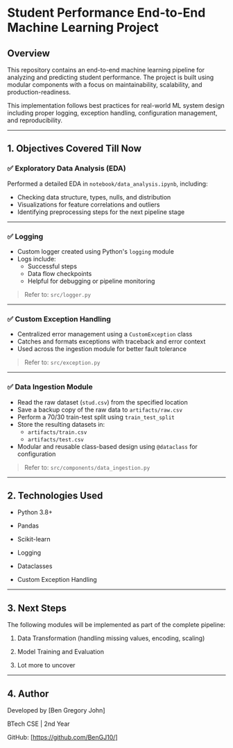 # Student Performance End-to-End Machine Learning Project

## Overview

This repository contains an end-to-end machine learning pipeline for analyzing and predicting student performance. The project is built using modular components with a focus on maintainability, scalability, and production-readiness.

This implementation follows best practices for real-world ML system design including proper logging, exception handling, configuration management, and reproducibility.

---
## 1. Objectives Covered Till Now

### ✅ Exploratory Data Analysis (EDA)

Performed a detailed EDA in `notebook/data_analysis.ipynb`, including:

- Checking data structure, types, nulls, and distribution
- Visualizations for feature correlations and outliers
- Identifying preprocessing steps for the next pipeline stage

---
### ✅ Logging

- Custom logger created using Python's `logging` module
- Logs include:
  - Successful steps
  - Data flow checkpoints
  - Helpful for debugging or pipeline monitoring

> Refer to: `src/logger.py`

---

### ✅ Custom Exception Handling

- Centralized error management using a `CustomException` class
- Catches and formats exceptions with traceback and error context
- Used across the ingestion module for better fault tolerance

> Refer to: `src/exception.py`

---

### ✅ Data Ingestion Module

- Read the raw dataset (`stud.csv`) from the specified location
- Save a backup copy of the raw data to `artifacts/raw.csv`
- Perform a 70/30 train-test split using `train_test_split`
- Store the resulting datasets in:
  - `artifacts/train.csv`
  - `artifacts/test.csv`
- Modular and reusable class-based design using `@dataclass` for configuration

> Refer to: `src/components/data_ingestion.py`

---

## 2. Technologies Used
- Python 3.8+

- Pandas

- Scikit-learn

- Logging

- Dataclasses

- Custom Exception Handling

---

## 3. Next Steps

The following modules will be implemented as part of the complete pipeline:

1. Data Transformation (handling missing values, encoding, scaling)

2. Model Training and Evaluation

3. Lot more to uncover

---

## 4. Author
Developed by [Ben Gregory John]

BTech CSE | 2nd Year

GitHub: [https://github.com/BenGJ10/]
